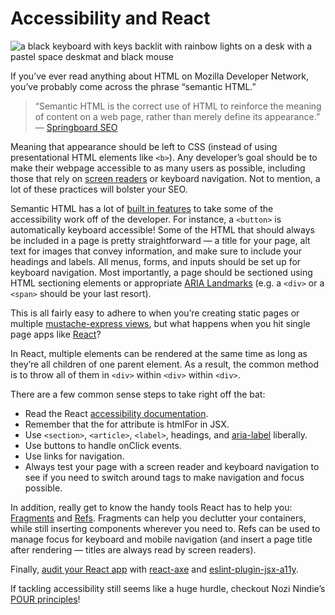 # Accessibility and React

![a black keyboard with keys backlit with rainbow lights on a desk with a pastel space deskmat and black mouse](https://images.abbeyperini.com/accessibility/keyboard.png)

If you’ve ever read anything about HTML on Mozilla Developer Network, you’ve probably come across the phrase “semantic HTML.”

> “Semantic HTML is the correct use of HTML to reinforce the meaning of content on a web page, rather than merely define its appearance.” — [Springboard SEO](http://www.springboardseo.com/resources/what-is/semantic-html.html)

Meaning that appearance should be left to CSS (instead of using presentational HTML elements like `<b>`). Any developer’s goal should be to make their webpage accessible to as many users as possible, including those that rely on [screen readers](https://webaim.org/techniques/screenreader/) or keyboard navigation. Not to mention, a lot of these practices will bolster your SEO.

Semantic HTML has a lot of [built in features](https://developer.mozilla.org/en-US/docs/Learn/Accessibility/HTML) to take some of the accessibility work off of the developer. For instance, a `<button>` is automatically keyboard accessible! Some of the HTML that should always be included in a page is pretty straightforward — a title for your page, alt text for images that convey information, and make sure to include your headings and labels. All menus, forms, and inputs should be set up for keyboard navigation. Most importantly, a page should be sectioned using HTML sectioning elements or appropriate [ARIA Landmarks](https://www.w3.org/TR/wai-aria-practices/examples/landmarks/HTML5.html) (e.g. a `<div>` or a `<span>` should be your last resort).

This is all fairly easy to adhere to when you’re creating static pages or multiple [mustache-express views](https://www.npmjs.com/package/mustache-express), but what happens when you hit single page apps like [React](https://reactjs.org/)?

In React, multiple elements can be rendered at the same time as long as they’re all children of one parent element. As a result, the common method is to throw all of them in `<div>` within `<div>` within `<div>`.

There are a few common sense steps to take right off the bat:

* Read the React [accessibility documentation](https://reactjs.org/docs/accessibility.html).
* Remember that the for attribute is htmlFor in JSX.
* Use `<section>`, `<article>`, `<label>`, headings, and [aria-label](https://developer.mozilla.org/en-US/docs/Web/Accessibility/ARIA/ARIA_Techniques/Using_the_aria-label_attribute) liberally.
* Use buttons to handle onClick events.
* Use links for navigation.
* Always test your page with a screen reader and keyboard navigation to see if you need to switch around tags to make navigation and focus possible.

In addition, really get to know the handy tools React has to help you: [Fragments](https://reactjs.org/docs/fragments.html) and [Refs](https://reactjs.org/docs/refs-and-the-dom.html). Fragments can help you declutter your containers, while still inserting components wherever you need to. Refs can be used to manage focus for keyboard and mobile navigation (and insert a page title after rendering — titles are always read by screen readers).

Finally, [audit your React app](https://web.dev/accessibility-auditing-react/) with [react-axe](https://github.com/dequelabs/react-axe) and [eslint-plugin-jsx-a11y](https://github.com/jsx-eslint/eslint-plugin-jsx-a11y).

If tackling accessibility still seems like a huge hurdle, checkout Nozi Nindie’s [POUR principles](https://medium.com/the-school-of-do/making-accessibility-accessible-the-pour-principles-f5ad21eda12f)!

